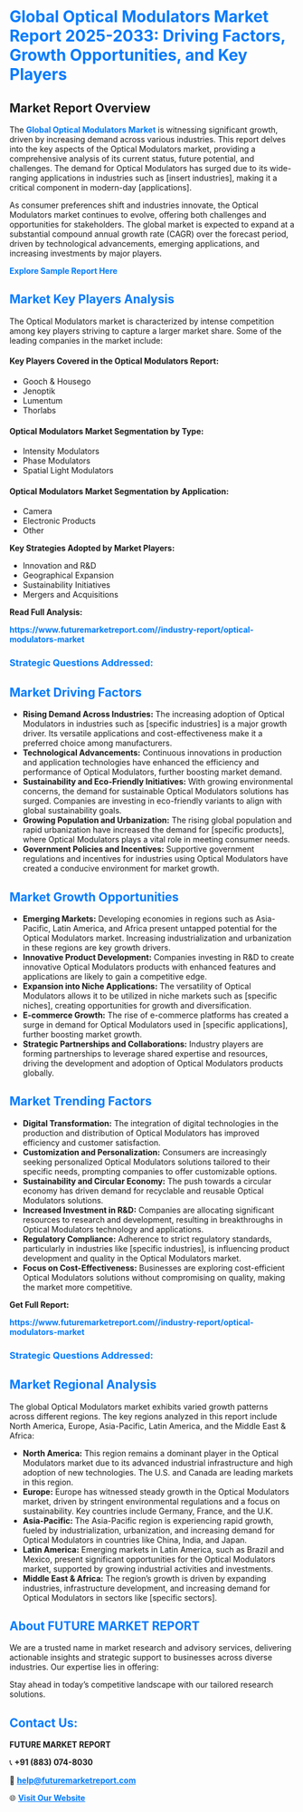 <h1 style="color: #007BFF;">Global Optical Modulators Market Report 2025-2033: Driving Factors, Growth Opportunities, and Key Players</h1>

<section id="overview">
<h2>Market Report Overview</h2>
<p>The <a href="https://www.futuremarketreport.com//industry-report/optical-modulators-market" style="color: #007BFF; text-decoration: none;"><strong>Global Optical Modulators Market</strong></a> is witnessing significant growth, driven by increasing demand across various industries. This report delves into the key aspects of the Optical Modulators market, providing a comprehensive analysis of its current status, future potential, and challenges. The demand for Optical Modulators has surged due to its wide-ranging applications in industries such as [insert industries], making it a critical component in modern-day [applications].</p>
<p>As consumer preferences shift and industries innovate, the Optical Modulators market continues to evolve, offering both challenges and opportunities for stakeholders. The global market is expected to expand at a substantial compound annual growth rate (CAGR) over the forecast period, driven by technological advancements, emerging applications, and increasing investments by major players.</p>
</section>

<section id="overview">
<p><a href="https://www.futuremarketreport.com//request-sample/reportId=50601" style="color: #007BFF; text-decoration: none;"><strong>Explore Sample Report Here</strong></a></p>
</section>

<section id="key-players">
<h2 style="color: #007BFF;">Market Key Players Analysis</h2>
<p>The Optical Modulators market is characterized by intense competition among key players striving to capture a larger market share. Some of the leading companies in the market include:</p>
<h4>Key Players Covered in the Optical Modulators Report:</h4>
<ul><li>Gooch &amp; Housego</li><li>Jenoptik</li><li>Lumentum</li><li>Thorlabs</li></ul>
<h4>Optical Modulators Market Segmentation by Type:</h4>
<ul><li>Intensity Modulators</li><li>Phase Modulators</li><li>Spatial Light Modulators</li></ul>

<h4>Optical Modulators Market Segmentation by Application:</h4>
<ul><li>Camera</li><li>Electronic Products</li><li>Other</li></ul>
<p><strong>Key Strategies Adopted by Market Players:</strong></p>
<ul>
<li>Innovation and R&D</li>
<li>Geographical Expansion</li>
<li>Sustainability Initiatives</li>
<li>Mergers and Acquisitions</li>
</ul>
</section>

<section>
<p><strong>Read Full Analysis: </strong></p><a href="https://www.futuremarketreport.com//industry-report/optical-modulators-market" style="color: #007BFF; text-decoration: none;"><strong>https://www.futuremarketreport.com//industry-report/optical-modulators-market</strong></a>
<h3 style="color: #007BFF;">Strategic Questions Addressed:</h3>
</section>

<section id="driving-factors">
<h2 style="color: #007BFF;">Market Driving Factors</h2>
<ul>
<li><strong>Rising Demand Across Industries:</strong> The increasing adoption of Optical Modulators in industries such as [specific industries] is a major growth driver. Its versatile applications and cost-effectiveness make it a preferred choice among manufacturers.</li>
<li><strong>Technological Advancements:</strong> Continuous innovations in production and application technologies have enhanced the efficiency and performance of Optical Modulators, further boosting market demand.</li>
<li><strong>Sustainability and Eco-Friendly Initiatives:</strong> With growing environmental concerns, the demand for sustainable Optical Modulators solutions has surged. Companies are investing in eco-friendly variants to align with global sustainability goals.</li>
<li><strong>Growing Population and Urbanization:</strong> The rising global population and rapid urbanization have increased the demand for [specific products], where Optical Modulators plays a vital role in meeting consumer needs.</li>
<li><strong>Government Policies and Incentives:</strong> Supportive government regulations and incentives for industries using Optical Modulators have created a conducive environment for market growth.</li>
</ul>
</section>

<section id="growth-opportunities">
<h2 style="color: #007BFF;">Market Growth Opportunities</h2>
<ul>
<li><strong>Emerging Markets:</strong> Developing economies in regions such as Asia-Pacific, Latin America, and Africa present untapped potential for the Optical Modulators market. Increasing industrialization and urbanization in these regions are key growth drivers.</li>
<li><strong>Innovative Product Development:</strong> Companies investing in R&D to create innovative Optical Modulators products with enhanced features and applications are likely to gain a competitive edge.</li>
<li><strong>Expansion into Niche Applications:</strong> The versatility of Optical Modulators allows it to be utilized in niche markets such as [specific niches], creating opportunities for growth and diversification.</li>
<li><strong>E-commerce Growth:</strong> The rise of e-commerce platforms has created a surge in demand for Optical Modulators used in [specific applications], further boosting market growth.</li>
<li><strong>Strategic Partnerships and Collaborations:</strong> Industry players are forming partnerships to leverage shared expertise and resources, driving the development and adoption of Optical Modulators products globally.</li>
</ul>
</section>

<section id="trending-factors">
<h2 style="color: #007BFF;">Market Trending Factors</h2>
<ul>
<li><strong>Digital Transformation:</strong> The integration of digital technologies in the production and distribution of Optical Modulators has improved efficiency and customer satisfaction.</li>
<li><strong>Customization and Personalization:</strong> Consumers are increasingly seeking personalized Optical Modulators solutions tailored to their specific needs, prompting companies to offer customizable options.</li>
<li><strong>Sustainability and Circular Economy:</strong> The push towards a circular economy has driven demand for recyclable and reusable Optical Modulators solutions.</li>
<li><strong>Increased Investment in R&D:</strong> Companies are allocating significant resources to research and development, resulting in breakthroughs in Optical Modulators technology and applications.</li>
<li><strong>Regulatory Compliance:</strong> Adherence to strict regulatory standards, particularly in industries like [specific industries], is influencing product development and quality in the Optical Modulators market.</li>
<li><strong>Focus on Cost-Effectiveness:</strong> Businesses are exploring cost-efficient Optical Modulators solutions without compromising on quality, making the market more competitive.</li>
</ul>
</section>

<section>
<p><strong>Get Full Report: </strong></p><a href="https://www.futuremarketreport.com//industry-report/optical-modulators-market" style="color: #007BFF; text-decoration: none;"><strong>https://www.futuremarketreport.com//industry-report/optical-modulators-market</strong></a>
<h3 style="color: #007BFF;">Strategic Questions Addressed:</h3>
</section>


<section id="regional-analysis">
<h2 style="color: #007BFF;">Market Regional Analysis</h2>
<p>The global Optical Modulators market exhibits varied growth patterns across different regions. The key regions analyzed in this report include North America, Europe, Asia-Pacific, Latin America, and the Middle East & Africa:</p>
<ul>
<li><strong>North America:</strong> This region remains a dominant player in the Optical Modulators market due to its advanced industrial infrastructure and high adoption of new technologies. The U.S. and Canada are leading markets in this region.</li>
<li><strong>Europe:</strong> Europe has witnessed steady growth in the Optical Modulators market, driven by stringent environmental regulations and a focus on sustainability. Key countries include Germany, France, and the U.K.</li>
<li><strong>Asia-Pacific:</strong> The Asia-Pacific region is experiencing rapid growth, fueled by industrialization, urbanization, and increasing demand for Optical Modulators in countries like China, India, and Japan.</li>
<li><strong>Latin America:</strong> Emerging markets in Latin America, such as Brazil and Mexico, present significant opportunities for the Optical Modulators market, supported by growing industrial activities and investments.</li>
<li><strong>Middle East & Africa:</strong> The region’s growth is driven by expanding industries, infrastructure development, and increasing demand for Optical Modulators in sectors like [specific sectors].</li>
</ul>
</section>

<footer>
<h2 style="color: #007BFF;">About FUTURE MARKET REPORT</h2>
<p>We are a trusted name in market research and advisory services, delivering actionable insights and strategic support to businesses across diverse industries. Our expertise lies in offering:</p>

<p>Stay ahead in today’s competitive landscape with our tailored research solutions.</p>

<h2 style="color: #007BFF;">Contact Us:</h2>
<p><strong>FUTURE MARKET REPORT</strong></p>
<p>📞 <strong>+91 (883) 074-8030</strong></p>
<p>📧 <strong><a href="mailto:help@futuremarketreport.com" style="color: #007BFF;">help@futuremarketreport.com</a></strong></p>
<p>🌐 <strong><a href="https://www.futuremarketreport.com/" style="color: #007BFF;">Visit Our Website</a></strong></p>
</footer>